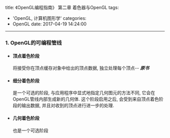 title: 《OpenGL编程指南》 第二章 着色器与OpenGL
tags:
  - 'OpenGL, 计算机图形学'
categories:
  - OpenGL
date: 2017-04-19 14:24:00
---
### 1. OpenGL的可编程管线

- #### **顶点着色阶段**
    将接受你在顶点缓存对象中给出的顶点数据, 独立处理每个顶点-- ***原书***
- #### **细分着色阶段**
    是一个可选的阶段, 与应用程序中显式地指定几何图元的方法不同, 它会在OpenGL管线内部生成新的几何体. 这个阶段启用之后, 会受到来自顶点着色阶段的输出数据, 并且对收到的顶点进行进一步的处理.
- #### **几何着色阶段**
    也是一个可选阶段
